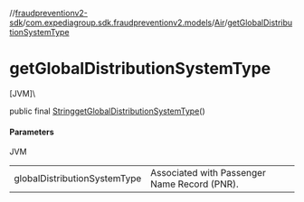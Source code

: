 //[fraudpreventionv2-sdk](../../../index.md)/[com.expediagroup.sdk.fraudpreventionv2.models](../index.md)/[Air](index.md)/[getGlobalDistributionSystemType](get-global-distribution-system-type.md)

# getGlobalDistributionSystemType

[JVM]\

public final [String](https://docs.oracle.com/javase/8/docs/api/java/lang/String.html)[getGlobalDistributionSystemType](get-global-distribution-system-type.md)()

#### Parameters

JVM

| | |
|---|---|
| globalDistributionSystemType | Associated with Passenger Name Record (PNR). |
